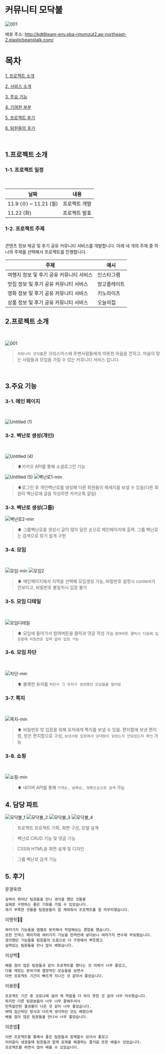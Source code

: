 # 커뮤니티 모닥불

![001](https://user-images.githubusercontent.com/105331868/203469869-e3cb6f72-4968-4798-8843-dd1d3e836da0.png)

배포 주소: http://kdt6team-env.eba-rmvmzut2.ap-northeast-2.elasticbeanstalk.com/

# 목차

[1. 프로젝트 소개](#1프로젝트-소개)

[2. 서비스 소개](#2프로젝트-소개)

[3. 주요 기능](#3주요-기능)

[4. 기여한 부분](#4기여한-부분)

[5. 프로젝트 후기](#5프로젝트-후기)

[6. 팀원들의 후기](#6팀원들의-후기)

<br>

## 1.프로젝트 소개

### 1-1. 프로젝트 일정

<br>

| 날짜                   | 내용      |
| -------------------- | ------- |
| 11.9 (수) ~ 11.21 (월) | 프로젝트 개발 |
| 11.22 (화)            | 프로젝트 발표 |

### 1-2. 프로젝트 주제

<br>

<aside>
콘텐츠 정보 제공 및 후기 공유 커뮤니티 서비스를 개발합니다.
아래 네 개의 주제 중 하나의 주제를 선택해서 프로젝트를 진행합니다.

</aside>

| 주제                      | 예시     |
| ----------------------- | ------ |
| 여행지 정보 및 후기 공유 커뮤니티 서비스 | 인스타그램  |
| 맛집 정보 및 후기 공유 커뮤니티 서비스  | 망고플레이트 |
| 영화 정보 및 후기 공유 커뮤니티 서비스  | 키노라이츠  |
| 상품 정보 및 후기 공유 커뮤니티 서비스  | 오늘의집   |

## 2.프로젝트 소개

<br>

![001](https://user-images.githubusercontent.com/105331868/203469869-e3cb6f72-4968-4798-8843-dd1d3e836da0.png)

> `커뮤니티 모닥불`은 크리스마스에 주변사람들에게 따뜻한 마음을 전하고, 마음이 맞는 사람들과 모임을 가질 수 있는 커뮤니티 서비스 입니다. 

<br>

## 3.주요 기능

### 3-1. 메인 페이지

<br>

![Untitled (1)](https://user-images.githubusercontent.com/105331868/203472209-3ba784b2-6e3b-4515-ac60-ebc31c33ec28.png)

### 3-2. 벽난로 생성(개인)

<br>

![Untitled (4)](https://user-images.githubusercontent.com/105331868/203472736-833d1abd-ced6-42fa-807e-9470dea66b19.png)

> ⬆️카카오 API를 통해 소셜로그인 기능

![Untitled (5)](https://user-images.githubusercontent.com/105331868/203472953-a575231e-2798-49df-a21d-76d6c9e3388c.png)
![벽난로1-min](https://user-images.githubusercontent.com/105331868/203476224-acc95667-c0e9-4b18-bd1b-bb154b0b890f.gif)

> ⬆️로그인 후 개인벽난로를 생성해 다른 회원들이 메세지를 보낼 수 있음(다른 회원이 벽난로에 글을 작성하면 카카오톡 알림)

### 3-3. 벽난로 생성(그룹)

![벽난로2-min](https://user-images.githubusercontent.com/105331868/203485701-df12a6cf-1ba8-4e61-b0c4-b6d20fb33c60.gif)

> ⬆️ 그룹벽난로를 생성시 글이 많이 달린 순으로 메인페이지에 출력. 그룹 벽난로는 검색으로 찾기 쉽게 구현

### 3-4. 모임

<br>

![모임-min](https://user-images.githubusercontent.com/105331868/203486287-c84bf7b0-4481-4448-9ffc-bab34e059ff6.gif)
![모임2](https://user-images.githubusercontent.com/105331868/203486553-64b57c6b-5819-466d-8c19-d226423a8c92.gif)

> ⬆️ 메인페이지에서 지역을 선택해 모임생성 가능, 비밀번호 설정시 content가 안보이고, 비밀번호 불일치시 입장 불가

### 3-5. 모임 디테일

<br>

![모임디테일](https://user-images.githubusercontent.com/105331868/203491834-badc56fc-6946-485b-a90c-a239d787dca7.gif)

> ⬆️ 모임에 들어가서 참여버튼을 클릭과 댓글 작성 가능 `참여버튼 클릭시 다음에 입장할때 비밀번호 입력 없이 입장 가능`

### 3-6. 모임 차단

<br>

![차단-min](https://user-images.githubusercontent.com/105331868/203491982-1bf190b2-c348-42d1-8c62-d0f771489487.gif)

> ⬆️ 불쾌한 유저를 `차단시 그 유저가 생성했던 모임들을 필터링`

### 3-7. 쪽지

<br>

![쪽지-min](https://user-images.githubusercontent.com/105331868/203493131-00c5e22f-a3a2-4db2-ba42-1163d035dc8d.gif)

> ⬆️ 비밀번호 방 입장을 위해 유저에게 쪽지를 보낼 수 있음. 편지함에 보낸 편지함, 받은 편지함으로 구성, `보낸사람 입장에서 상대방이 읽었는지 안읽었는지 확인` 가능

### 3-8. 쇼핑

<br>

![쇼핑-min](https://user-images.githubusercontent.com/105331868/203492111-1896d457-21b7-4d1c-a211-97a1e800def8.gif)

> ⬆️ 네이버 API를 통해 `가격순, 날짜순, 정확도순으로 검색` 가능

## 4. 담당 파트

![모닥불_1](https://user-images.githubusercontent.com/108646112/216996788-fecb2672-fcc8-47c5-828d-1c403d16314b.PNG)
![모닥불_2](https://user-images.githubusercontent.com/108646112/216996807-c623321d-c748-4f2c-869e-7e091694d0d7.PNG)
![모닥불_3](https://user-images.githubusercontent.com/108646112/216996825-ec92a2ef-eac6-4090-9dda-aa4984c6d974.PNG)
![모닥불_4](https://user-images.githubusercontent.com/108646112/216996840-b41cf1d7-7fe3-4dc1-a39e-46fa8904eee8.PNG)

> 프로젝트 프로젝트 기획, 화면 구성, 모델 설계

> 벽난로 CRUD 기능 및 댓글 기능

> CSS와 HTML을 화면 설계 및 디자인

> 그룹 벽난로 검색 기능

## 5. 후기

문경욱😍

```
실력이 뛰어난 팀원들을 만나 생각을 했던 것들을 
실제로 구현하는 좋은 기회를 가질 수 있었습니다.
제가 부족한 것들을 팀원분들이 잘 채워줘서 프로젝트를 잘 마무리했습니다.
```

이명학🐻‍❄️

```
여러가지 기능들을 앱별로 분리해서 작업해보는 경험을 했습니다.
또한 인덱스 페이지에 여러가지 기능을 한꺼번에 넣다보니 여러가지 변수에 부딪혔습니다.
생각했던 기능들을 팀원들의 도움으로 다 구현해서 뿌듯했고
실력있는 팀원들을 만나 많이 배웠습니다.
```

이상백🐶

```
배울 점이 많은 팀원들과 같이 프로젝트를 했다는 것 자체가 너무 좋았고,
다들 재밌는 분위기에 열정적인 모습들을 보면서 
이번 프로젝트 기간이 빠르게 지나간 것 같아서 좋았습니다.
```

이용환🐻

```
프로젝트 기간 중 코로나에 걸려 제 역할을 다 하지 못한 것 같아 너무 아쉬웠습니다.
하지만 다른 팀원분들이 너무 너무 잘해주셔서
만족할만한 결과물이 나온 것 같아 너무 좋았습니다.
여태 접근하던 방식과 다르게 생각하던 것도 배웠으며
배울 점이 많은 팀원들을 만나서 너무 좋았습니다.
```

이준엽🦔

```
이번 프로젝트를 통해서 좋은 팀원들과 함께할수 있어서 좋았고
어려움이 생겼을때 팀원들과 함께 문제를 해결하는 즐거움 또한 배울수 있었습니다.
프로젝트를 하면서 많이 배울 수 있었습니다.
```
